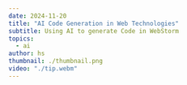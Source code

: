 ```yaml
---
date: 2024-11-20
title: "AI Code Generation in Web Technologies"
subtitle: Using AI to generate Code in WebStorm
topics:
  - ai
author: hs
thumbnail: ./thumbnail.png
video: "./tip.webm"
---
```

